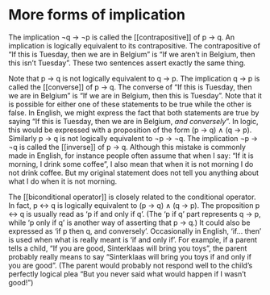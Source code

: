 # More forms of implication
The implication $\neg$q $\rightarrow$  $\neg$p is called the [[contrapositive]] of p $\rightarrow$  q. An implication is logically equivalent to its contrapositive. The contrapositive of “If this is Tuesday, then we are in Belgium” is “If we aren’t in Belgium, then this isn’t Tuesday”. These two sentences assert exactly the same thing. 

Note that p $\rightarrow$  q is not logically equivalent to q $\rightarrow$  p. The implication q $\rightarrow$  p is called the [[converse]] of p $\rightarrow$  q. The converse of “If this is Tuesday, then we are in Belgium” is “If we are in Belgium, then this is Tuesday”. Note that it is possible for either one of these statements to be true while the other is false. In English, we might express the fact that both statements are true by saying “If this is Tuesday, then we are in Belgium, *and conversely*”. In logic, this would be expressed with a proposition of the form (p $\rightarrow$  q) ∧ (q $\rightarrow$  p). Similarly p $\rightarrow$  q is not logically equivalent to $\neg$p $\rightarrow$  $\neg$q. The implication $\neg$p $\rightarrow$  $\neg$q is called the [[inverse]] of p $\rightarrow$  q. Although this mistake is commonly made in English, for instance people often assume that when I say: “If it is morning, I drink some coffee”, I also mean that when it is not morning I do not drink coffee. But my original statement does not tell you anything about what I do when it is not morning. 

The [[biconditional operator]] is closely related to the conditional operator. In fact, p $\leftrightarrow$  q is logically equivalent to (p $\rightarrow$  q) ∧ (q $\rightarrow$  p). The proposition p $\leftrightarrow$  q is usually read as ‘p if and only if q’. (The ‘p if q’ part represents q $\rightarrow$  p, while ‘p only if q’ is another way of asserting that p $\rightarrow$  q.) It could also be expressed as ‘if p then q, and conversely’. Occasionally in English, ‘if… then’ is used when what is really meant is ‘if and only if’. For example, if a parent tells a child, “If you are good, Sinterklaas will bring you toys”, the parent probably really means to say “Sinterklaas will bring you toys if and only if you are good”. (The parent would probably not respond well to the child’s perfectly logical plea “But you never said what would happen if I wasn’t good!”)